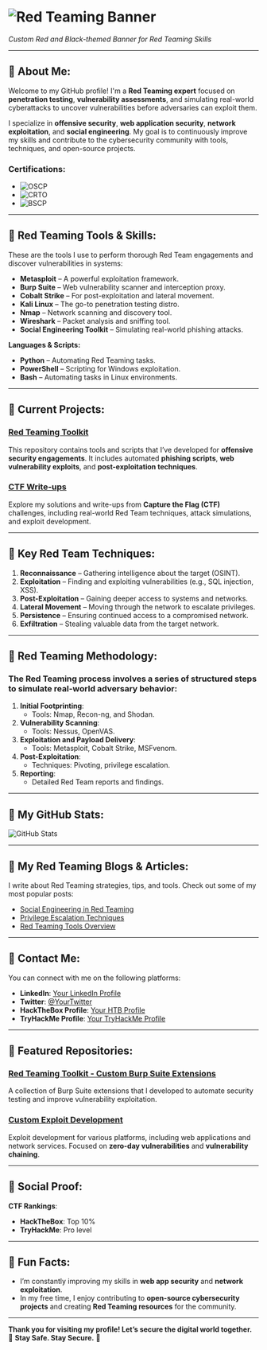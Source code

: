 # ![Red Teaming Banner](https://i.imgur.com/8zdU42b.jpeg)
*Custom Red and Black-themed Banner for Red Teaming Skills*

---

## 🔴 About Me:
Welcome to my GitHub profile! I'm a **Red Teaming expert** focused on **penetration testing**, **vulnerability assessments**, and simulating real-world cyberattacks to uncover vulnerabilities before adversaries can exploit them.

I specialize in **offensive security**, **web application security**, **network exploitation**, and **social engineering**. My goal is to continuously improve my skills and contribute to the cybersecurity community with tools, techniques, and open-source projects.

### Certifications:
- ![OSCP](https://img.shields.io/badge/OSCP-Active-red?style=flat)
- ![CRTO](https://img.shields.io/badge/CRTO-Active-red?style=flat)
- ![BSCP](https://img.shields.io/badge/BSCP-Active-red?style=flat)

---

## 🔴 Red Teaming Tools & Skills:
These are the tools I use to perform thorough Red Team engagements and discover vulnerabilities in systems:

- **Metasploit** – A powerful exploitation framework.
- **Burp Suite** – Web vulnerability scanner and interception proxy.
- **Cobalt Strike** – For post-exploitation and lateral movement.
- **Kali Linux** – The go-to penetration testing distro.
- **Nmap** – Network scanning and discovery tool.
- **Wireshark** – Packet analysis and sniffing tool.
- **Social Engineering Toolkit** – Simulating real-world phishing attacks.

**Languages & Scripts:**
- **Python** – Automating Red Teaming tasks.
- **PowerShell** – Scripting for Windows exploitation.
- **Bash** – Automating tasks in Linux environments.

---

## 🔴 Current Projects:
### [Red Teaming Toolkit](https://github.com/your-repository)
This repository contains tools and scripts that I’ve developed for **offensive security engagements**. It includes automated **phishing scripts**, **web vulnerability exploits**, and **post-exploitation techniques**.

### [CTF Write-ups](https://github.com/your-ctf-writeups)
Explore my solutions and write-ups from **Capture the Flag (CTF)** challenges, including real-world Red Team techniques, attack simulations, and exploit development.

---

## 🔴 Key Red Team Techniques:
1. **Reconnaissance** – Gathering intelligence about the target (OSINT).
2. **Exploitation** – Finding and exploiting vulnerabilities (e.g., SQL injection, XSS).
3. **Post-Exploitation** – Gaining deeper access to systems and networks.
4. **Lateral Movement** – Moving through the network to escalate privileges.
5. **Persistence** – Ensuring continued access to a compromised network.
6. **Exfiltration** – Stealing valuable data from the target network.

---

## 🔴 Red Teaming Methodology:
### The **Red Teaming** process involves a series of structured steps to simulate real-world adversary behavior:

1. **Initial Footprinting**: 
   - Tools: Nmap, Recon-ng, and Shodan.
2. **Vulnerability Scanning**: 
   - Tools: Nessus, OpenVAS.
3. **Exploitation and Payload Delivery**:
   - Tools: Metasploit, Cobalt Strike, MSFvenom.
4. **Post-Exploitation**: 
   - Techniques: Pivoting, privilege escalation.
5. **Reporting**:
   - Detailed Red Team reports and findings.

---

## 🔴 My GitHub Stats:
![GitHub Stats](https://github-readme-stats.vercel.app/api?username=your-username&show_icons=true&hide_title=true&count_private=true&hide=prs&theme=radical)

---

## 🔴 My **Red Teaming** Blogs & Articles:
I write about Red Teaming strategies, tips, and tools. Check out some of my most popular posts:

- [Social Engineering in Red Teaming](https://your-article-link)
- [Privilege Escalation Techniques](https://your-article-link)
- [Red Teaming Tools Overview](https://your-article-link)

---

## 🔴 Contact Me:
You can connect with me on the following platforms:

- **LinkedIn**: [Your LinkedIn Profile](https://linkedin.com/in/your-profile)
- **Twitter**: [@YourTwitter](https://twitter.com/your-profile)
- **HackTheBox Profile**: [Your HTB Profile](https://www.hackthebox.eu/profile/your-profile)
- **TryHackMe Profile**: [Your TryHackMe Profile](https://tryhackme.com/p/yourprofile)

---

## 🔴 Featured Repositories:

### [Red Teaming Toolkit - Custom Burp Suite Extensions](https://github.com/your-burp-extensions)
A collection of Burp Suite extensions that I developed to automate security testing and improve vulnerability exploitation.

### [Custom Exploit Development](https://github.com/your-custom-exploits)
Exploit development for various platforms, including web applications and network services. Focused on **zero-day vulnerabilities** and **vulnerability chaining**.

---

## 🔴 Social Proof:

**CTF Rankings**:  
- **HackTheBox**: Top 10%  
- **TryHackMe**: Pro level

---

## 🔴 Fun Facts:
- I’m constantly improving my skills in **web app security** and **network exploitation**.
- In my free time, I enjoy contributing to **open-source cybersecurity projects** and creating **Red Teaming resources** for the community.

---

**Thank you for visiting my profile! Let’s secure the digital world together.**  
🔴 **Stay Safe. Stay Secure.** 🔴
